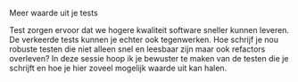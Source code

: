 Meer waarde uit je tests

Test zorgen ervoor dat we hogere kwaliteit software sneller kunnen leveren. 
De verkeerde tests kunnen je echter ook tegenwerken. 
Hoe schrijf je nou robuste testen die niet alleen snel en leesbaar zijn maar ook refactors overleven? 
In deze sessie hoop ik je bewuster te maken van de testen die je schrijft en hoe je hier zoveel mogelijk waarde uit kan halen.